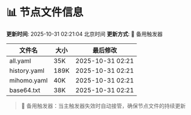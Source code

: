 # 📊 节点文件信息

**更新时间**: 2025-10-31 02:21:04 北京时间
**更新方式**: 🔄 备用触发器

| 文件名 | 大小 | 最后修改 |
|--------|------|----------|
| all.yaml | 35K | 2025-10-31 02:21 |
| history.yaml | 189K | 2025-10-31 02:21 |
| mihomo.yaml | 40K | 2025-10-31 02:21 |
| base64.txt | 38K | 2025-10-31 02:21 |

> 🔄 备用触发器：当主触发器失效时自动接管，确保节点文件的持续更新
